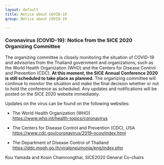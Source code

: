 ```yaml
---
layout: default
title: Notice about COVID-19
group: Notice about COVID-19

---
```

### Coronavirus (COVID-19): Notice from the SICE 2020 Organizing Committee 

The organizing committee is closely monitoring the situation of COVID-19 and advisories from the Thailand government and organizations, such as the World Health Organization (WHO) and the Centers for Disease Control and Prevention (CDC). **At this moment, the SICE Annual Conference 2020 is still scheduled to take place as planned.** The organizing committee will continue to monitor the situation and make the final decision whether or not to hold the conference as scheduled. Any updates and notifications will be posted on the SICE 2020 website immediately.

Updates on the virus can be found on the following websites:
- The World Health Organization (WHO)<br><https://www.who.int/health-topics/coronavirus>  

- The Centers for Disease Control and Prevention (CDC), USA<br><https://www.cdc.gov/coronavirus/2019-ncov/index.html>  

- The Department of Disease Control of Thailand<br><https://ddc.moph.go.th/viralpneumonia/eng/index.php>

Kou Yamada and Kosin Chamnongthai, SICE2020 General Co-chairs

